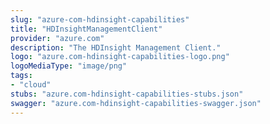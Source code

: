 ```yaml
---
slug: "azure-com-hdinsight-capabilities"
title: "HDInsightManagementClient"
provider: "azure.com"
description: "The HDInsight Management Client."
logo: "azure.com-hdinsight-capabilities-logo.png"
logoMediaType: "image/png"
tags:
- "cloud"
stubs: "azure.com-hdinsight-capabilities-stubs.json"
swagger: "azure.com-hdinsight-capabilities-swagger.json"
---
```

